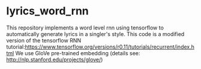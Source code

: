 # lyrics_word_rnn
This repository implements a word level rnn using tensorflow to automatically generate lyrics in a singler's style.
This code is a modified version of the tensorflow RNN tutorial:https://www.tensorflow.org/versions/r0.11/tutorials/recurrent/index.html
We use GloVe pre-trained embedding (details see: http://nlp.stanford.edu/projects/glove/)
